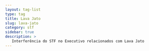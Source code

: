 ```yaml
---
layout: tag-list
type: tag
title: Lava Jato
slug: lava-jato
category: stf
sidebar: true
description: >
   Interferência do STF no Executivo relacionados com Lava Jato
---
```

